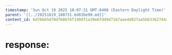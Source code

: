 ```yaml
---
timestamp: 'Sun Oct 19 2025 18:07:31 GMT-0400 (Eastern Daylight Time)'
parent: '[[../20251019_180731.6d83be90.md]]'
content_id: 6d76b65d70df68bf6f140df1a39e6fd49d7167aae4d02faa5b63362744266256
---
```


# response:

